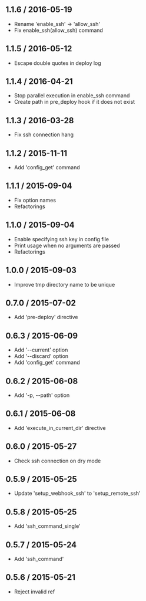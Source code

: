 ## 1.1.6 / 2016-05-19

  * Rename 'enable_ssh' -> 'allow_ssh'
  * Fix enable_ssh(allow_ssh) command

## 1.1.5 / 2016-05-12

  * Escape double quotes in deploy log

## 1.1.4 / 2016-04-21

  * Stop parallel execution in enable_ssh command
  * Create path in pre_deploy hook if it does not exist

## 1.1.3 / 2016-03-28

  * Fix ssh connection hang

## 1.1.2 / 2015-11-11

  * Add 'config_get' command

## 1.1.1 / 2015-09-04

  * Fix option names
  * Refactorings

## 1.1.0 / 2015-09-04

  * Enable specifying ssh key in config file
  * Print usage when no arguments are passed
  * Refactorings

## 1.0.0 / 2015-09-03

  * Improve tmp directory name to be unique

## 0.7.0 / 2015-07-02

  * Add 'pre-deploy' directive

## 0.6.3 / 2015-06-09

  * Add '--current' option
  * Add '--discard' option
  * Add 'config_get' command

## 0.6.2 / 2015-06-08

  * Add '-p, --path' option

## 0.6.1 / 2015-06-08

  * Add 'execute_in_current_dir' directive

## 0.6.0 / 2015-05-27

  * Check ssh connection on dry mode

## 0.5.9 / 2015-05-25

  * Update 'setup_webhook_ssh' to 'setup_remote_ssh'

## 0.5.8 / 2015-05-25

  * Add 'ssh_command_single'

## 0.5.7 / 2015-05-24

  * Add 'ssh_command'

## 0.5.6 / 2015-05-21

  * Reject invalid ref
